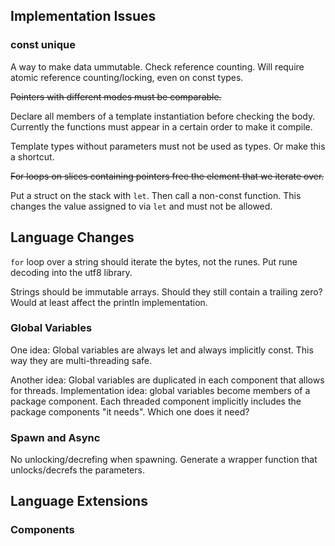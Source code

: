 ## Implementation Issues

### const unique

A way to make data ummutable. Check reference counting.
Will require atomic reference counting/locking, even on const types.

~~Pointers with different modes must be comparable.~~

Declare all members of a template instantiation before checking the body.
Currently the functions must appear in a certain order to make it compile.

Template types without parameters must not be used as types.
Or make this a shortcut.

~~For loops on slices containing pointers free the element that we iterate over.~~

Put a struct on the stack with `let`. Then call a non-const function.
This changes the value assigned to via `let` and must not be allowed.

## Language Changes

`for` loop over a string should iterate the bytes, not the runes.
Put rune decoding into the utf8 library.

Strings should be immutable arrays.
Should they still contain a trailing zero? Would at least affect the println implementation.

### Global Variables

One idea:
Global variables are always let and always implicitly const.
This way they are multi-threading safe.

Another idea:
Global variables are duplicated in each component that allows for threads.
Implementation idea: global variables become members of a package component.
Each threaded component implicitly includes the package components "it needs".
Which one does it need?

### Spawn and Async

No unlocking/decrefing when spawning. Generate a wrapper function that unlocks/decrefs the parameters.

## Language Extensions

### Components
